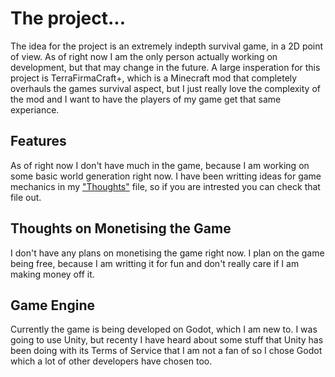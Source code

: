 # The project...

The idea for the project is an extremely indepth survival game, in a 2D point of view. As of right now I am the only person actually working on development, but that may change in the future. A large insperation for this project is TerraFirmaCraft+, which is a Minecraft mod that completely overhauls the games survival aspect, but I just really love the complexity of the mod and I want to have the players of my game get that same experiance.

## Features

As of right now I don't have much in the game, because I am working on some basic world generation right now. I have been writting ideas for game mechanics in my ["Thoughts"](Thoughts.md) file, so if you are intrested you can check that file out.

## Thoughts on Monetising the Game

I don't have any plans on monetising the game right now. I plan on the game being free, because I am writting it for fun and don't really care if I am making money off it.

## Game Engine

Currently the game is being developed on Godot, which I am new to. I was going to use Unity, but recenty I have heard about some stuff that Unity has been doing with its Terms of Service that I am not a fan of so I chose Godot which a lot of other developers have chosen too.
